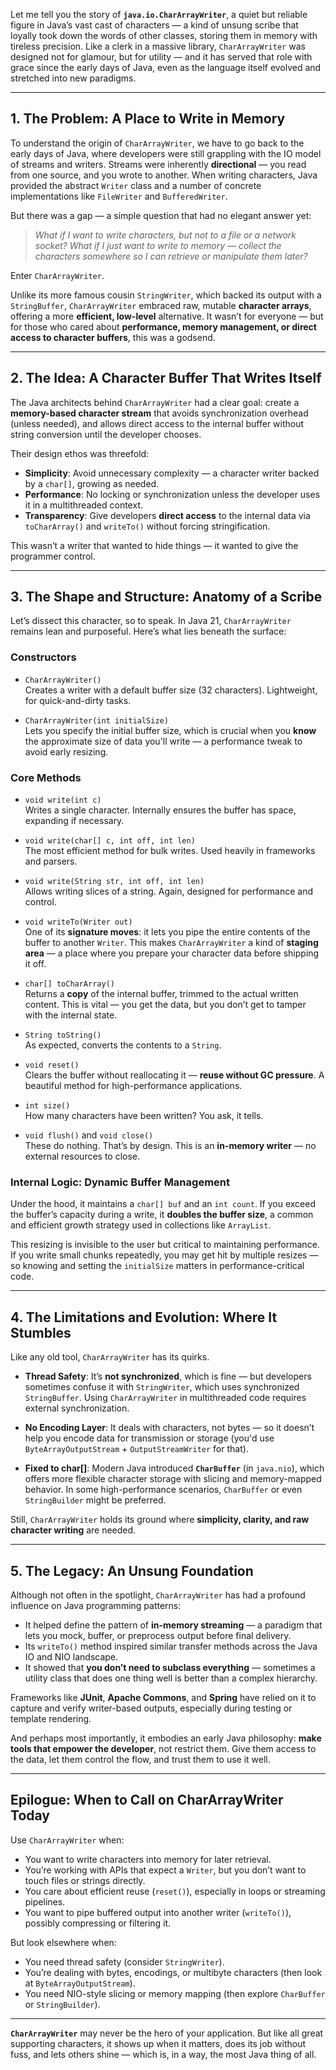 Let me tell you the story of **`java.io.CharArrayWriter`**, a quiet but reliable figure in Java’s vast cast of characters — a kind of unsung scribe that loyally took down the words of other classes, storing them in memory with tireless precision. Like a clerk in a massive library, `CharArrayWriter` was designed not for glamour, but for utility — and it has served that role with grace since the early days of Java, even as the language itself evolved and stretched into new paradigms.

---

## **1. The Problem: A Place to Write in Memory**

To understand the origin of `CharArrayWriter`, we have to go back to the early days of Java, where developers were still grappling with the IO model of streams and writers. Streams were inherently **directional** — you read from one source, and you wrote to another. When writing characters, Java provided the abstract `Writer` class and a number of concrete implementations like `FileWriter` and `BufferedWriter`.

But there was a gap — a simple question that had no elegant answer yet:

> *What if I want to write characters, but not to a file or a network socket? What if I just want to write to memory — collect the characters somewhere so I can retrieve or manipulate them later?*

Enter `CharArrayWriter`.

Unlike its more famous cousin `StringWriter`, which backed its output with a `StringBuffer`, `CharArrayWriter` embraced raw, mutable **character arrays**, offering a more **efficient, low-level** alternative. It wasn’t for everyone — but for those who cared about **performance, memory management, or direct access to character buffers**, this was a godsend.

---

## **2. The Idea: A Character Buffer That Writes Itself**

The Java architects behind `CharArrayWriter` had a clear goal: create a **memory-based character stream** that avoids synchronization overhead (unless needed), and allows direct access to the internal buffer without string conversion until the developer chooses.

Their design ethos was threefold:

- **Simplicity**: Avoid unnecessary complexity — a character writer backed by a `char[]`, growing as needed.
- **Performance**: No locking or synchronization unless the developer uses it in a multithreaded context.
- **Transparency**: Give developers **direct access** to the internal data via `toCharArray()` and `writeTo()` without forcing stringification.

This wasn’t a writer that wanted to hide things — it wanted to give the programmer control.

---

## **3. The Shape and Structure: Anatomy of a Scribe**

Let’s dissect this character, so to speak. In Java 21, `CharArrayWriter` remains lean and purposeful. Here’s what lies beneath the surface:

### **Constructors**

- `CharArrayWriter()`  
  Creates a writer with a default buffer size (32 characters). Lightweight, for quick-and-dirty tasks.

- `CharArrayWriter(int initialSize)`  
  Lets you specify the initial buffer size, which is crucial when you **know** the approximate size of data you'll write — a performance tweak to avoid early resizing.

### **Core Methods**

- `void write(int c)`  
  Writes a single character. Internally ensures the buffer has space, expanding if necessary.

- `void write(char[] c, int off, int len)`  
  The most efficient method for bulk writes. Used heavily in frameworks and parsers.

- `void write(String str, int off, int len)`  
  Allows writing slices of a string. Again, designed for performance and control.

- `void writeTo(Writer out)`  
  One of its **signature moves**: it lets you pipe the entire contents of the buffer to another `Writer`. This makes `CharArrayWriter` a kind of **staging area** — a place where you prepare your character data before shipping it off.

- `char[] toCharArray()`  
  Returns a **copy** of the internal buffer, trimmed to the actual written content. This is vital — you get the data, but you don’t get to tamper with the internal state.

- `String toString()`  
  As expected, converts the contents to a `String`.

- `void reset()`  
  Clears the buffer without reallocating it — **reuse without GC pressure**. A beautiful method for high-performance applications.

- `int size()`  
  How many characters have been written? You ask, it tells.

- `void flush()` and `void close()`  
  These do nothing. That’s by design. This is an **in-memory writer** — no external resources to close.

### **Internal Logic: Dynamic Buffer Management**

Under the hood, it maintains a `char[] buf` and an `int count`. If you exceed the buffer’s capacity during a write, it **doubles the buffer size**, a common and efficient growth strategy used in collections like `ArrayList`.

This resizing is invisible to the user but critical to maintaining performance. If you write small chunks repeatedly, you may get hit by multiple resizes — so knowing and setting the `initialSize` matters in performance-critical code.

---

## **4. The Limitations and Evolution: Where It Stumbles**

Like any old tool, `CharArrayWriter` has its quirks.

- **Thread Safety**: It’s **not synchronized**, which is fine — but developers sometimes confuse it with `StringWriter`, which uses synchronized `StringBuffer`. Using `CharArrayWriter` in multithreaded code requires external synchronization.

- **No Encoding Layer**: It deals with characters, not bytes — so it doesn’t help you encode data for transmission or storage (you'd use `ByteArrayOutputStream` + `OutputStreamWriter` for that).

- **Fixed to char[]**: Modern Java introduced **`CharBuffer`** (in `java.nio`), which offers more flexible character storage with slicing and memory-mapped behavior. In some high-performance scenarios, `CharBuffer` or even `StringBuilder` might be preferred.

Still, `CharArrayWriter` holds its ground where **simplicity, clarity, and raw character writing** are needed.

---

## **5. The Legacy: An Unsung Foundation**

Although not often in the spotlight, `CharArrayWriter` has had a profound influence on Java programming patterns:

- It helped define the pattern of **in-memory streaming** — a paradigm that lets you mock, buffer, or preprocess output before final delivery.
- Its `writeTo()` method inspired similar transfer methods across the Java IO and NIO landscape.
- It showed that **you don’t need to subclass everything** — sometimes a utility class that does one thing well is better than a complex hierarchy.

Frameworks like **JUnit**, **Apache Commons**, and **Spring** have relied on it to capture and verify writer-based outputs, especially during testing or template rendering.

And perhaps most importantly, it embodies an early Java philosophy: **make tools that empower the developer**, not restrict them. Give them access to the data, let them control the flow, and trust them to use it well.

---

## **Epilogue: When to Call on CharArrayWriter Today**

Use `CharArrayWriter` when:

- You want to write characters into memory for later retrieval.
- You’re working with APIs that expect a `Writer`, but you don’t want to touch files or strings directly.
- You care about efficient reuse (`reset()`), especially in loops or streaming pipelines.
- You want to pipe buffered output into another writer (`writeTo()`), possibly compressing or filtering it.

But look elsewhere when:

- You need thread safety (consider `StringWriter`).
- You’re dealing with bytes, encodings, or multibyte characters (then look at `ByteArrayOutputStream`).
- You need NIO-style slicing or memory mapping (then explore `CharBuffer` or `StringBuilder`).

---

**`CharArrayWriter`** may never be the hero of your application. But like all great supporting characters, it shows up when it matters, does its job without fuss, and lets others shine — which is, in a way, the most Java thing of all.

